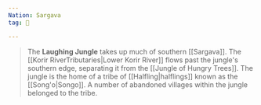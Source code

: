 ```yaml
---
Nation: Sargava
tag: 🌲

---
```


> The **Laughing Jungle** takes up much of southern [[Sargava]]. The [[Korir RiverTributaries|Lower Korir River]] flows past the jungle's southern edge, separating it from the [[Jungle of Hungry Trees]].
> The jungle is the home of a tribe of [[Halfling|halflings]] known as the [[Song'o|Songo]]. A number of abandoned villages within the jungle belonged to the tribe.







